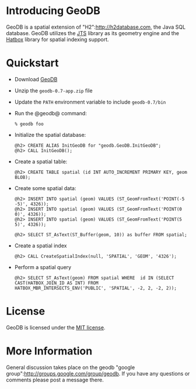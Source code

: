 # Introducing GeoDB

GeoDB is a spatial extension of "H2":http://h2database.com, the Java SQL database. GeoDB utilizes the [JTS](http://tsusiatsoftware.net/jts/main.html) library as its geometry engine and the [Hatbox](http://hatbox.sourceforge.net) library for spatial indexing support.

# Quickstart

* Download [GeoDB](http://files.opengeo.org/geodb/geodb-0.7-app.zip)
* Unzip the `geodb-0.7-app.zip` file
* Update the `PATH` environment variable to include `geodb-0.7/bin`
* Run the @geodb@ command:

      % geodb foo

* Initialize the spatial database:

      @h2> CREATE ALIAS InitGeoDB for "geodb.GeoDB.InitGeoDB";
      @h2> CALL InitGeoDB();

* Create a spatial table:

      @h2> CREATE TABLE spatial (id INT AUTO_INCREMENT PRIMARY KEY, geom BLOB);

* Create some spatial data:

      @h2> INSERT INTO spatial (geom) VALUES (ST_GeomFromText('POINT(-5 -5)', 4326));
      @h2> INSERT INTO spatial (geom) VALUES (ST_GeomFromText('POINT(0 0)', 4326));
      @h2> INSERT INTO spatial (geom) VALUES (ST_GeomFromText('POINT(5 5)', 4326));

      @h2> SELECT ST_AsText(ST_Buffer(geom, 10)) as buffer FROM spatial;

* Create a spatial index

      @h2> CALL CreateSpatialIndex(null, 'SPATIAL', 'GEOM', '4326');

* Perform a spatial query

      @h2> SELECT ST_AsText(geom) FROM spatial WHERE  id IN (SELECT CAST(HATBOX_JOIN_ID AS INT) FROM HATBOX_MBR_INTERSECTS_ENV('PUBLIC', 'SPATIAL', -2, 2, -2, 2));

# License

GeoDB is licensed under the [MIT license](http://opensource.org/licenses/MIT). 

# More Information

General discussion takes place on the geodb "google group":http://groups.google.com/group/geodb. If you have any questions or comments please post a message there.
